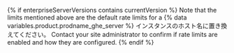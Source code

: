 {% if enterpriseServerVersions contains currentVersion %}
Note that the limits mentioned above are the default rate limits for a
{% data variables.product.prodname_ghe_server %} インスタンスのホスト名に置き換えてください。 Contact your site administrator to confirm if rate limits are enabled and how they are configured.
{% endif %}
